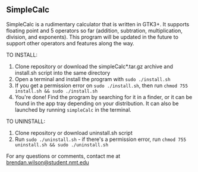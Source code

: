 ## SimpleCalc

SimpleCalc is a rudimentary calculator that is written in GTK3+. It supports floating point and 5 operators so far
(addition, subtration, multiplication, division, and exponents). This program will be updated in the future to support other operators and features along the way. 

TO INSTALL:
1. Clone repository or download the simpleCalc*.tar.gz archive and install.sh script into the same directory
2. Open a terminal and install the program with `sudo ./install.sh`
3. If you get a permission error on `sudo ./install.sh`, then run `chmod 755 install.sh && sudo ./install.sh`
4. You're done! Find the program by searching for it in a finder, or it can be found in the app tray depending on 
    your distribution. It can also be launched by running `simpleCalc` in the terminal.
    
TO UNINSTALL:
1. Clone repository or download uninstall.sh script
2. Run `sudo ./uninstall.sh` - if there's a permission error, run `chmod 755 uninstall.sh && sudo ./uninstall.sh`

For any questions or comments, contact me at brendan.wilson@student.nmt.edu
